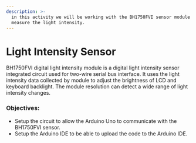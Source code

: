 ```yaml
---
description: >-
  in this activity we will be working with the BH1750FVI sensor module to
  measure the light intensity.
---
```


# Light Intensity Sensor

BH1750FVI digital light intensity module is a digital light intensity sensor integrated circuit used for two-wire serial bus interface. It uses the light intensity data collected by module to adjust the brightness of LCD and keyboard backlight. The module resolution can detect a wide range of light intensity changes.

### Objectives:

* Setup the circuit to allow the Arduino Uno to communicate with the BH1750FVI sensor.
* Setup the Arduino IDE to be able to upload the code to the Arduino IDE.

